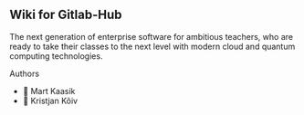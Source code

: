 ## Wiki for Gitlab-Hub

The next generation of enterprise software for ambitious teachers, who are ready to take their classes to the next level with modern cloud and quantum computing technologies.  

Authors
- 🐝 Mart Kaasik
- 🐞 Kristjan Kõiv
